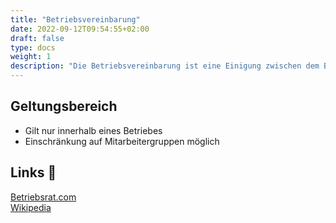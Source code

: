```yaml
---
title: "Betriebsvereinbarung"
date: 2022-09-12T09:54:55+02:00
draft: false
type: docs
weight: 1
description: "Die Betriebsvereinbarung ist eine Einigung zwischen dem Betriebsrat und dem Arbeitgeber. Sie beinhaltet die Rechte und Pflichten der beiden Parteien aber auch Normen für bestimmte Mitarbeitergruppen."
---
```


## Geltungsbereich

- Gilt nur innerhalb eines Betriebes
- Einschränkung auf Mitarbeitergruppen möglich

## Links 🔗

[Betriebsrat.com](https://www.betriebsrat.com/wissen/betriebsratsvorsitzender/betriebsvereinbarung)  
[Wikipedia](https://de.wikipedia.org/wiki/Betriebsvereinbarung)  
